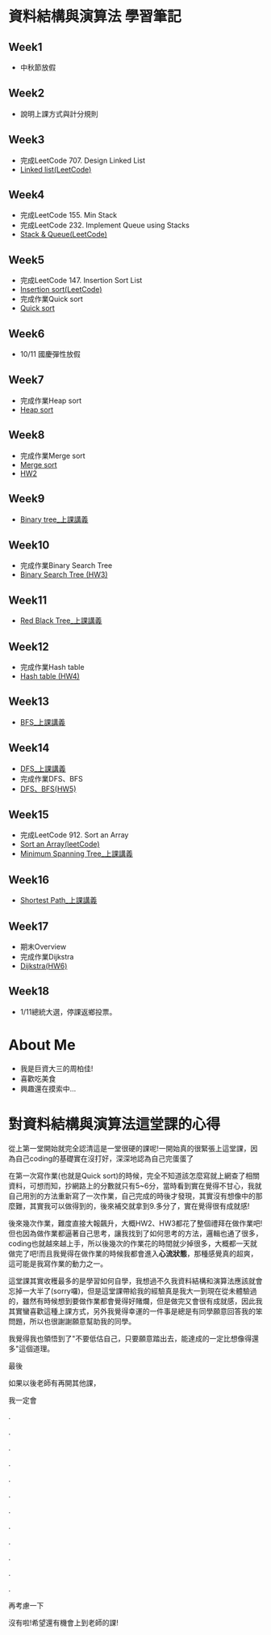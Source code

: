# 資料結構與演算法 學習筆記

## Week1
* 中秋節放假

## Week2
* 說明上課方式與計分規則

## Week3
* 完成LeetCode 707. Design Linked List
* [Linked list(LeetCode)](https://github.com/rebeca0521/my-learning-note/tree/master/1.%20Linked%20list)

## Week4
* 完成LeetCode 155. Min Stack
* 完成LeetCode 232. Implement Queue using Stacks
* [Stack & Queue(LeetCode)](https://github.com/rebeca0521/my-learning-note/tree/master/2.%20Stack%20%26%20Queue)

## Week5
* 完成LeetCode 147. Insertion Sort List
* [Insertion sort(LeetCode)](https://github.com/rebeca0521/my-learning-note/tree/master/3.%20Insertion%20sort)
* 完成作業Quick sort
* [Quick sort](https://github.com/rebeca0521/my-learning-note/tree/master/4.%20Quick%20sort)

## Week6
* 10/11 國慶彈性放假

## Week7
* 完成作業Heap sort
* [Heap sort](https://github.com/rebeca0521/my-learning-note/tree/master/5.%20Heap%20sort)

## Week8
* 完成作業Merge sort
* [Merge sort](https://github.com/rebeca0521/my-learning-note/blob/master/HW2/merge_sort%E8%AA%AA%E6%98%8E.md)
* [HW2](https://github.com/rebeca0521/my-learning-note/tree/master/HW2)

## Week9
* [Binary tree_上課講義](https://docs.google.com/presentation/d/e/2PACX-1vSC3P8sGElP48mJTjqT309470SmTFBwJXWsU9hTX2hg5tVpiG4yC703qA7ibPep-Qakmm2Mw_F-ScZh/pub?start=false&loop=false&delayms=3000&slide=id.p)

## Week10
* 完成作業Binary Search Tree
* [Binary Search Tree (HW3)](https://github.com/rebeca0521/my-learning-note/tree/master/HW3)

## Week11
* [Red Black Tree_上課講義](https://docs.google.com/presentation/d/e/2PACX-1vRxyJRARq0BNuGJq_o2cUHIXBWrRSZrAOyXOSt9qCTSjQtyp8XqFq3VuNn3gCt3sXenOZmWLqIjcyFs/pub?start=false&loop=false&delayms=3000&slide=id.p)

## Week12
* 完成作業Hash table
* [Hash table (HW4)](https://github.com/rebeca0521/my-learning-note/tree/master/HW4)

## Week13
* [BFS_上課講義](https://docs.google.com/presentation/d/e/2PACX-1vSYJYXUXvGAeTZ5fknxj_-EPm3zxgy4ITdImrXzy63Y-iZgs8uwVNmOaZlnx9fUNzsbo8kphvMTa0c4/pub?start=false&loop=false&delayms=3000&slide=id.p)

## Week14
* [DFS_上課講義](https://docs.google.com/presentation/d/e/2PACX-1vTma_vOZyE70O23KWw4I4Y78aAaT5fJSTq7Mae912kCwka_u5ZMWPoo14D86-x-57kZPbb6hAGktSW4/pub?start=false&loop=false&delayms=3000&slide=id.p)
* 完成作業DFS、BFS
* [DFS、BFS(HW5)](https://github.com/rebeca0521/my-learning-note/tree/master/HW5)

## Week15
* 完成LeetCode 912. Sort an Array
* [Sort an Array(leetCode)](https://github.com/rebeca0521/my-learning-note/tree/master/6.%20Sort%20an%20Array(leetCode))
* [Minimum Spanning Tree_上課講義](https://docs.google.com/presentation/d/e/2PACX-1vTorNDEyhYA4ZAt5jEqOmFs2cQiUAYvkTp-R0DOn9B3c1MuUecV-a1wNakFIrJxA6AoUFGzbl3OQBIJ/pub?start=false&loop=false&delayms=3000&slide=id.p)

## Week16
* [Shortest Path_上課講義](https://docs.google.com/presentation/d/e/2PACX-1vTgHO5AkHJS6iN6bnnBMMdHv6E4rabnrC0KwyTRfjad8Ab3IQjbnGvZuQOjDC9t7nKqeroiwcuasJrI/pub?start=false&loop=false&delayms=3000&slide=id.p)

## Week17
* 期末Overview
* 完成作業Dijkstra
* [Dijkstra(HW6)](https://github.com/rebeca0521/my-learning-note/tree/master/HW6)

## Week18
* 1/11總統大選，停課返鄉投票。

# About Me
* 我是巨資大三的周柏佳!
* 喜歡吃美食
* 興趣還在摸索中...

# 對資料結構與演算法這堂課的心得
從上第一堂開始就完全認清這是一堂很硬的課呢!一開始真的很緊張上這堂課，因為自己coding的基礎實在沒打好，深深地認為自己完蛋蛋了

在第一次寫作業(也就是Quick sort)的時候，完全不知道該怎麼寫就上網查了相關資料，可想而知，抄網路上的分數就只有5~6分，當時看到實在覺得不甘心，我就自己用別的方法重新寫了一次作業，自己完成的時後才發現，其實沒有想像中的那麼難，其實我可以做得到的，後來補交就拿到9.多分了，實在覺得很有成就感!

後來幾次作業，難度直接大報飆升，大概HW2、HW3都花了整個禮拜在做作業吧!但也因為做作業都逼著自己思考，讓我找到了如何思考的方法，邏輯也通了很多，coding也就越來越上手，所以後幾次的作業花的時間就少掉很多，大概都一天就做完了吧!而且我覺得在做作業的時候我都會進入**心流狀態**，那種感覺真的超爽，這可能是我寫作業的動力之一。

這堂課其實收穫最多的是學習如何自學，我想過不久我資料結構和演算法應該就會忘掉一大半了(sorry囉)，但是這堂課帶給我的經驗真是我大一到現在從未體驗過的，雖然有時候想到要做作業都會覺得好賭爛，但是做完又會很有成就感，因此我其實蠻喜歡這種上課方式，另外我覺得幸運的一件事是總是有同學願意回答我的笨問題，所以也很謝謝願意幫助我的同學。

我覺得我也領悟到了"不要低估自己，只要願意踏出去，能達成的一定比想像得還多"這個道理。

最後

如果以後老師有再開其他課，

我一定會

.

.

.

.

.

.

.

.

.

.

.

.

再考慮一下


沒有啦!希望還有機會上到老師的課!




